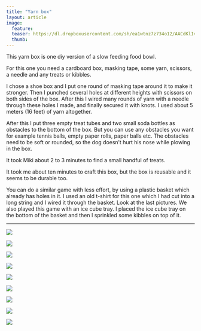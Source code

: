 ```yaml
---
title: "Yarn box"
layout: article
image:
  feature:
  teaser: https://dl.dropboxusercontent.com/sh/ea1wtnz7z734o12/AACdKlIvYQw9CdjRqIl0-r7Ca/aktivointi/narulaatikko/DSC38281-245px.jpg
  thumb:
---
```


This yarn box is one diy version of a slow feeding food bowl.

For this one you need a cardboard box, masking tape, some yarn, scissors, a needle and any treats or kibbles.

I chose a shoe box and I put one round of masking tape around it to make it stronger. Then I punched several holes at different heights with scissors on both sides of the box. After this I wired many rounds of yarn with a needle through these holes I made, and finally secured it with knots. I used about 5 meters (16 feet) of yarn altogether. 

After this I put three empty treat tubes and two small soda bottles as obstacles to the bottom of the box. But you can use any obstacles you want for example tennis balls, empty paper rolls, paper balls etc. The obstacles need to be soft or rounded, so the dog doesn’t hurt his nose while plowing in the box.

It took Miki about 2 to 3 minutes to find a small handful of treats.

It took me about ten minutes to craft this box, but the box is reusable and it seems to be durable too.

You can do a similar game with less effort, by using a plastic basket which already has holes in it. I used an old t-shirt for this one which I had cut into a long string and I wired it through the basket. Look at the last pictures. We also played this game with an ice cube tray. I placed the ice cube tray on the bottom of the basket and then I sprinkled some kibbles on top of it.

---

[![](https://dl.dropboxusercontent.com/sh/ea1wtnz7z734o12/AAC6_ru6HWKuh68eaip6RLhma/aktivointi/narulaatikko/DSC38289-800px.jpg)](https://dl.dropboxusercontent.com/sh/ea1wtnz7z734o12/AADQKJlfyg6CrSmPJ5_RUg5la/aktivointi/narulaatikko/DSC38289.jpg)

[![](https://dl.dropboxusercontent.com/sh/ea1wtnz7z734o12/AAC6TeUww-lnSBM_iTyAJYkva/aktivointi/narulaatikko/DSC38369-800px.jpg)](https://dl.dropboxusercontent.com/sh/ea1wtnz7z734o12/AAAwc0XJkUbiw3gWolbr6Msxa/aktivointi/narulaatikko/DSC38369.jpg)

[![](https://dl.dropboxusercontent.com/sh/ea1wtnz7z734o12/AADrD3wI2O5IO5tnNjELQuFFa/aktivointi/narulaatikko/DSC38605-800px.jpg)](https://dl.dropboxusercontent.com/sh/ea1wtnz7z734o12/AAArJE5nsjht4StRVD_q-qpOa/aktivointi/narulaatikko/DSC38605.jpg)

[![](https://dl.dropboxusercontent.com/sh/ea1wtnz7z734o12/AABYERxgPx1ynqi2j3BLqeAxa/aktivointi/narulaatikko/DSC38663-800px.jpg)](https://dl.dropboxusercontent.com/sh/ea1wtnz7z734o12/AADw94GQnCzqcOz-HXW7-9Rba/aktivointi/narulaatikko/DSC38663.jpg)

[![](https://dl.dropboxusercontent.com/sh/ea1wtnz7z734o12/AAAWK5Mbwze0eFw7k1Ub9Uaya/aktivointi/narulaatikko/DSC38281-800px.jpg)](https://dl.dropboxusercontent.com/sh/ea1wtnz7z734o12/AABtpmPKBOVjdhI-p_KequKca/aktivointi/narulaatikko/DSC38281.jpg)

[![](https://dl.dropboxusercontent.com/sh/ea1wtnz7z734o12/AACJutJLfxC8wP0uLUrnOLwpa/aktivointi/narulaatikko/DSC41459-800px.jpg)](https://dl.dropboxusercontent.com/sh/ea1wtnz7z734o12/AACfQ3JrHxGHKXBSLrzVReECa/aktivointi/narulaatikko/DSC41459.jpg)

[![](https://dl.dropboxusercontent.com/sh/ea1wtnz7z734o12/AADZm8XbCRYmAoLf7gnGXgX4a/aktivointi/narulaatikko/DSC41461-800px.jpg)](https://dl.dropboxusercontent.com/sh/ea1wtnz7z734o12/AABvL0rZ6SB_Ip7GV3Bbt6YRa/aktivointi/narulaatikko/DSC41461.jpg)

[![](https://dl.dropboxusercontent.com/sh/ea1wtnz7z734o12/AAAw01N6W5YkGm-yIqbj9nEDa/aktivointi/narulaatikko/DSC41478-800px.jpg)](https://dl.dropboxusercontent.com/sh/ea1wtnz7z734o12/AABNHRrgXGuQYyGLJSOjx0Pja/aktivointi/narulaatikko/DSC41478.jpg)

[![](https://dl.dropboxusercontent.com/sh/ea1wtnz7z734o12/AAD0IZX4QJuUuoz4MnxMi2Aia/aktivointi/narulaatikko/DSC48263-800px.jpg)](https://dl.dropboxusercontent.com/sh/ea1wtnz7z734o12/AABj9dvHO0MfpgvoCNy_G9r1a/aktivointi/narulaatikko/DSC48263.jpg)
